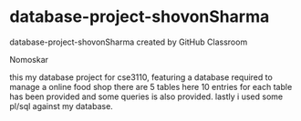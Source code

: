 # database-project-shovonSharma
database-project-shovonSharma created by GitHub Classroom

Nomoskar

this my database project for cse3110,
featuring a database required to manage a online food shop
there are 5 tables here 
10 entries for each table has been provided and
some queries is also provided.
lastly i used some pl/sql against my database.
